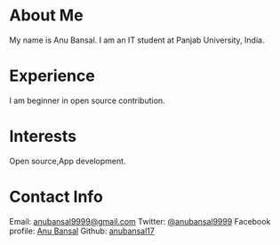 # About Me
My name is Anu Bansal. I am an IT student at Panjab University, India.
# Experience
I am beginner in open source contribution.
# Interests
Open source,App development.
# Contact Info
Email: [anubansal9999@gmail.com](mailto:anubansal9999@gmail.com)
Twitter: [@anubansal9999](https://twitter.com/anubansal9999)
Facebook profile: [Anu Bansal](https://www.facebook.com/anu.bansal.77128)
Github: [anubansal17](https://github.com/anubansal17)
